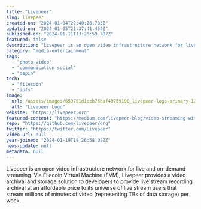 ```yaml
---
title: "Livepeer"
slug: livepeer
created-on: "2024-01-04T22:40:26.783Z"
updated-on: "2024-01-05T21:37:41.454Z"
published-on: "2024-01-11T13:26:59.787Z"
featured: false
description: "Livepeer is an open video infrastructure network for live and on-demand streaming."
category: "media-entertainment"
tags:
  - "photo-video"
  - "communication-social"
  - "depin"
tech:
  - "filecoin"
  - "ipfs"
image:
  url: /assets/images/659751d1ccb76baf40759190_livepeer-logo-primary-1200px-white-transparent-computer-backpack.png
  alt: "Livepeer Logo"
website: "https://livepeer.org"
featured-content: "https://medium.com/livepeer-blog/video-streaming-with-fvm-and-livepeer-5646eee1ba78"
repo: "https://github.com/livepeer/org"
twitter: "https://twitter.com/Livepeer"
video-url: null
year-joined: "2024-01-19T18:26:58.022Z"
news-update: null
metadata: null
---
```


Livepeer is an open video infrastructure network for live and on-demand streaming. Via Filecoin Virtual Machine (FVM), Livepeer provides a video archival and storage solution to developers to provide live stream recording archival at an affordable price to its universe of live stream users that stream millions of minutes of video (representing TBs of data storage) per week.
